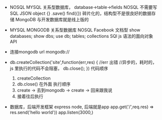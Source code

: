- NOSQL
  MYSQL 关系型数据库，
  database->table->fields
  NOSQL 不需要写SQL
  JSON object {} .save()
  find({})
  碎片化的，结构型不是很良好的数据存储
  MongoDB 与开发数据库就是线上版的


-    MYSQL                         MONGODB
  关系型数据库              NOSQL   Facebook   文档型
  show databases;                  show dbs;
                      use db;
    tables;                        collections
      SQl                    js  语法的面向对象API


- 连接mongodb
  url mongodb://
- db.createCollection('site',function(err,res) {
    //err 出错
    //异步的，耗时的，
    js 里执行的代码不会阻塞，
    db.close();
})
  代码顺序
  1. createCollection
  2. db.close() 在外面
  执行顺序
  1. create -> 去到mongodb -> create -> 回来跟我说
  2. 接着往后执行

- 数据库，后端开发框架
  express 
  node, 后端就是app
  app.get('/',req.res) => res.send('hello world'))
  app.listen(3000,)
